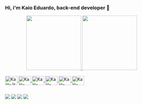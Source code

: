 ### Hi, i'm Kaio Eduardo, back-end developer 🤯

<div align="center">
  <a href="https://github.com/EduardoKaio">
  <img height="180em" src="https://github-readme-stats.vercel.app/api?username=EduardoKaio&show_icons=true&theme=dark&include_all_commits=true&count_private=true"/>
  <img height="180em" src="https://github-readme-stats.vercel.app/api/top-langs/?username=EduardoKaio&layout=compact&langs_count=7&theme=dark"/>
</div>

 <div style="display: inline_block"><br>
  <img align="center" alt="Kaio-Js" height="30" width="40" src="https://cdn.jsdelivr.net/gh/devicons/devicon/icons/javascript/javascript-original.svg">
  <img align="center" alt="Kaio-Django" height="30" width="40" src="https://cdn.jsdelivr.net/gh/devicons/devicon/icons/django/django-plain.svg">
  <img align="center" alt="Kaio-HTML" height="30" width="40" src="https://cdn.jsdelivr.net/gh/devicons/devicon/icons/html5/html5-original.svg">
  <img align="center" alt="Kaio-CSS" height="30" width="40" src="https://cdn.jsdelivr.net/gh/devicons/devicon/icons/css3/css3-original.svg">
  <img align="center" alt="Kaio-Python" height="30" width="40" src="https://cdn.jsdelivr.net/gh/devicons/devicon/icons/python/python-original.svg">
  <img align="center" alt="Kaio-Java" height="30" width="40" src="https://cdn.jsdelivr.net/gh/devicons/devicon/icons/java/java-original.svg">
</div>
 
 ##
  
  <div> 
    <a href="https://kaioeduardo.vercel.app/" target="_blank"> <img src="https://img.shields.io/badge/Portfólio-%23ffffff.svg?&style=for-the-badge&logo=keras&logoColor=gray" ></a>
 <a href="https://wa.me/5584991139690?text=Ol%C3%A1%21+Vim+pelo+seu+GitHub." target="_blank"><img src="https://img.shields.io/badge/WhatsApp-25D366?style=for-the-badge&logo=whatsapp&logoColor=white" target="_blank"></a> 
  <a href = "mailto:kaioeduardooficial@gmail.com"><img src="https://img.shields.io/badge/Gmail-D14836?style=for-the-badge&logo=gmail&logoColor=white" target="_blank"></a>
  <a href="https://www.linkedin.com/in/kaio-alves-11605224a/" target="_blank"><img src="https://img.shields.io/badge/-LinkedIn-%230077B5?style=for-the-badge&logo=linkedin&logoColor=white" target="_blank"></a> 


 
</div>

